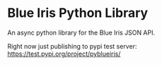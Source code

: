 # Blue Iris Python Library

An async python library for the Blue Iris JSON API.

Right now just publishing to pypi test server: https://test.pypi.org/project/pyblueiris/
